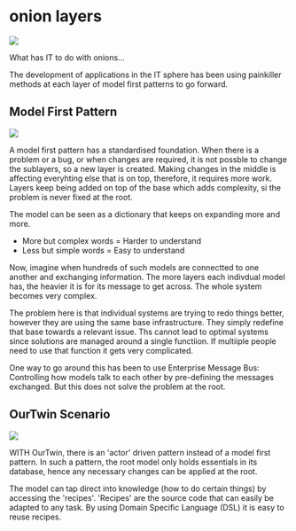 # onion layers

![](img/onion_layers.png)  

What has IT to do with onions...

The development of applications in the IT sphere has been using painkiller methods at each layer of model first patterns to go forward. 

## Model First Pattern

![](img/model.png)

A model first pattern has a standardised foundation. When there is a problem or a bug, or when changes are required, it is not possble to change the sublayers, so a new layer is created. Making changes in the middle is affecting everyhting else that is on top, therefore, it requires more work. Layers keep being added on top of the base which adds complexity, si the problem is never fixed at the root. 

The model can be seen as a dictionary that keeps on expanding more and more. 
- More but complex words = Harder to understand
- Less but simple words = Easy to understand

Now, imagine when hundreds of such models are connectted to one another and exchanging information. The more layers each indivdual model has, the heavier it is for its message to get across. The whole system becomes very complex. 

The problem here is that individual systems are trying to redo things better, however they are using the same base infrastructure. They simply redefine that base towards a relevant issue. Ths cannot lead to optimal systems since solutions are managed around a single functiion. If multiiple people need to use that function it gets very complicated. 

One way to go around this has been to use Enterprise Message Bus: Controlling how models talk to each other by pre-defining the messages exchanged. But this does not solve the problem at the root.


## OurTwin Scenario

![](img/twin_model.png)

WITH OurTwin, there is an 'actor' driven pattern instead of a model first pattern. In such a pattern, the root model only holds essentials in its database, hence any necessary changes can be applied at the root. 

The model can tap direct into knowledge (how to do certain things) by accessing the 'recipes'. 'Recipes' are the source code that can easily be adapted to any task. By using Domain Specific Language (DSL) it is easy to reuse recipes. 
